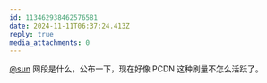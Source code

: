 ```yaml
---
id: 113462938462576581
date: 2024-11-11T06:37:24.413Z
reply: true
media_attachments: 0
---
```


[@sun](https://jiong.us/@sun) 网段是什么，公布一下，现在好像 PCDN 这种刷量不怎么活跃了。

